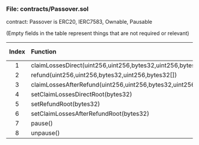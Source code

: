 
### File: contracts/Passover.sol
contract: Passover is ERC20, IERC7583, Ownable, Pausable

(Empty fields in the table represent things that are not required or relevant)


| Index | Function | StateMutability | Modifier | Param Check | IsUserInterface | Unit Test | Miscellaneous |
| :-: | :----- | :-- | :------ | :--- | :--- | :--- | :------ |
|1|claimLossesDirect(uint256,uint256,bytes32,uint256,bytes32[])||`whenNotPaused`| | | | |
|2|refund(uint256,uint256,bytes32,uint256,bytes32[])|payable|`whenNotPaused`| | | | |
|3|claimLossesAfterRefund(uint256,uint256,bytes32,uint256,bytes32[])||`whenNotPaused`| | | | |
|4|setClaimLossesDirectRoot(bytes32)||`onlyOwner`| | | | |
|5|setRefundRoot(bytes32)||`onlyOwner`| | | | |
|6|setClaimLossesAfterRefundRoot(bytes32)||`onlyOwner`| | | | |
|7|pause()||`onlyOwner`| | | | |
|8|unpause()||`onlyOwner`| | | | |




